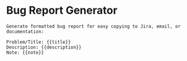 # Bug Report Generator

```
Generate formatted bug report for easy copying to Jira, email, or documentation:

Problem/Title: {{title}}
Description: {{description}}
Note: {{note}}
```
